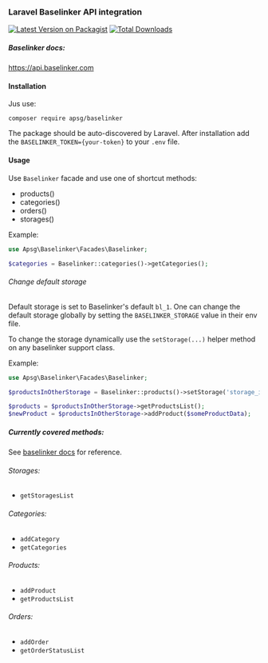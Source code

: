 ### Laravel Baselinker API integration

[![Latest Version on Packagist][ico-version]][link-packagist]
[![Total Downloads][ico-downloads]][link-downloads]

##### Baselinker docs:

https://api.baselinker.com

#### Installation

Jus use: 

`composer require apsg/baselinker`

The package should be auto-discovered by Laravel. 
After installation add the `BASELINKER_TOKEN={your-token}` to your `.env` file.

#### Usage

Use `Baselinker` facade and use one of shortcut methods:
- products()
- categories()
- orders()
- storages()

Example: 

```php
use Apsg\Baselinker\Facades\Baselinker;

$categories = Baselinker::categories()->getCategories();
```

###### Change default storage

Default storage is set to Baselinker's default `bl_1`. 
One can  change the default storage globally by setting the `BASELINKER_STORAGE` value in their env file. 

To change the storage dynamically use the `setStorage(...)` helper method on any baselinker support class. 

Example:

```php
use Apsg\Baselinker\Facades\Baselinker;

$productsInOtherStorage = Baselinker::products()->setStorage('storage_id');

$products = $productsInOtherStorage->getProductsList();
$newProduct = $productsInOtherStorage->addProduct($someProductData);
```

##### Currently covered methods:

See [baselinker docs](https://api.baselinker.com) for reference.

###### Storages:

- `getStoragesList`

###### Categories:

- `addCategory`
- `getCategories`

###### Products: 

- `addProduct`
- `getProductsList`

###### Orders: 

- `addOrder`
- `getOrderStatusList`


[ico-version]: https://img.shields.io/packagist/v/apsg/baselinker.svg?style=flat-square
[ico-downloads]: https://img.shields.io/packagist/dt/apsg/baselinker.svg?style=flat-square
[ico-travis]: https://img.shields.io/travis/apsg/baselinker/master.svg?style=flat-square
[ico-styleci]: https://styleci.io/repos/12345678/shield

[link-packagist]: https://packagist.org/packages/apsg/baselinker
[link-downloads]: https://packagist.org/packages/apsg/baselinker
[link-travis]: https://travis-ci.org/apsg/baselinker
[link-styleci]: https://styleci.io/repos/12345678
[link-author]: https://github.com/apsg
[link-contributors]: ../../contributors
